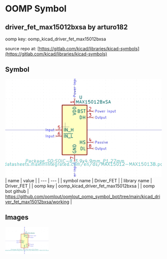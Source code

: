 # OOMP Symbol  
## driver_fet_max15012bxsa  by arturo182  
  
oomp key: oomp_kicad_driver_fet_max15012bxsa  
  
source repo at: [https://gitlab.com/kicad/libraries/kicad-symbols](https://gitlab.com/kicad/libraries/kicad-symbols)  
## Symbol  
  
[![working.png](working_600.png)](working.png)  
| name | value | 
| --- | --- | 
| symbol name | Driver_FET | 
| library name | Driver_FET | 
| oomp key | oomp_kicad_driver_fet_max15012bxsa | 
| oomp bot github | https://github.com/oomlout/oomlout_oomp_symbol_bot/tree/main/kicad_driver_fet_max15012bxsa/working | 
## Images  
  
[![working.png](working_140.png)](working.png)  
